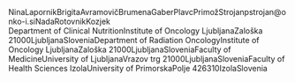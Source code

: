 <div contenteditable="false" xml-class="AuthorGroup" class="AuthorGroup" data-divisionid="f7b26492-c03c-497e-99f3-ffce65f2ea4f" data-level="5"><div contenteditable="false" class="contrib-group" data-divisionid="bca0ef59-a1b9-4c27-80f2-40df483542b2" data-level="6"><author id="Au1" affiliationids="Aff1" xml-class="Author" class="contrib" corresp="yes" orcid="http://orcid.org/" rid="Aff2"><authorname xml-class="AuthorName" class="string-name"><givenname xml-class="GivenName" class="given-name">Nina</givenname><familyname xml-class="FamilyName" class="surname">Lapornik</familyname></authorname></author><author id="Au2" affiliationids="Aff1" xml-class="Author" class="contrib" corresp="yes" orcid="http://orcid.org/" rid="Aff2"><authorname xml-class="AuthorName" class="string-name"><givenname xml-class="GivenName" class="given-name">Brigita</givenname><givenname xml-class="GivenName" class="given-name">Avramovič</givenname><familyname xml-class="FamilyName" class="surname">Brumena</familyname></authorname></author><author id="Au3" affiliationids="Aff2 Aff3" xml-class="Author" class="contrib"><authorname xml-class="AuthorName" class="string-name"><givenname xml-class="GivenName" class="given-name">Gaber</givenname><familyname xml-class="FamilyName" class="surname">Plavc</familyname></authorname></author><author orcid="http://orcid.org/0000-0002-0445-112X" id="Au4" affiliationids="Aff2 Aff3" correspondingaffiliationid="Aff2" xml-class="Author" class="contrib"><authorname xml-class="AuthorName" class="string-name"><givenname xml-class="GivenName" class="given-name">Primož</givenname><familyname xml-class="FamilyName" class="surname">Strojan</familyname></authorname><contact xml-class="Contact" class="contact"><email xml-class="Email" class="email">pstrojan@onko-i.si</email></contact></author><author id="Au5" affiliationids="Aff1 Aff3 Aff4" xml-class="Author" class="contrib"><authorname xml-class="AuthorName" class="string-name"><givenname xml-class="GivenName" class="given-name">Nada</givenname><givenname xml-class="GivenName" class="given-name">Rotovnik</givenname><familyname xml-class="FamilyName" class="surname">Kozjek</familyname></authorname></author></div><div contenteditable="false" class="affiliation-group" data-divisionid="7fcc9924-20b8-4436-b834-5c3c4fc4bcae" data-level="6"><affiliation id="Aff1" xml-class="Affiliation" class="Affiliation"><orgdivision xml-class="OrgDivision" class="OrgDivision">Department of Clinical Nutrition</orgdivision><orgname xml-class="OrgName" class="OrgName">Institute of Oncology Ljubljana</orgname><orgaddress><street xml-class="Street" class="Street">Zaloška 2</street><postcode xml-class="Postcode" class="Postcode">1000</postcode><city xml-class="City" class="City">Ljubljana</city><country code="SI" xml-class="Country" class="Country">Slovenia</country></orgaddress></affiliation><affiliation id="Aff2" xml-class="Affiliation" class="Affiliation"><orgdivision xml-class="OrgDivision" class="OrgDivision">Department of Radiation Oncology</orgdivision><orgname xml-class="OrgName" class="OrgName">Institute of Oncology Ljubljana</orgname><orgaddress><street xml-class="Street" class="Street">Zaloška 2</street><postcode xml-class="Postcode" class="Postcode">1000</postcode><city xml-class="City" class="City">Ljubljana</city><country code="SI" xml-class="Country" class="Country">Slovenia</country></orgaddress></affiliation><affiliation id="Aff3" xml-class="Affiliation" class="Affiliation"><orgdivision xml-class="OrgDivision" class="OrgDivision">Faculty of Medicine</orgdivision><orgname xml-class="OrgName" class="OrgName">University of Ljubljana</orgname><orgaddress><street xml-class="Street" class="Street">Vrazov trg 2</street><postcode xml-class="Postcode" class="Postcode">1000</postcode><city xml-class="City" class="City">Ljubljana</city><country code="SI" xml-class="Country" class="Country">Slovenia</country></orgaddress></affiliation><affiliation id="Aff4" xml-class="Affiliation" class="Affiliation"><orgdivision xml-class="OrgDivision" class="OrgDivision">Faculty of Health Sciences Izola</orgdivision><orgname xml-class="OrgName" class="OrgName">University of Primorska</orgname><orgaddress><street xml-class="Street" class="Street">Polje 42</street><postcode xml-class="Postcode" class="Postcode">6310</postcode><city xml-class="City" class="City">Izola</city><country code="SI" xml-class="Country" class="Country">Slovenia</country></orgaddress></affiliation></div></div>
